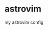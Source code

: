 # astrovim
my astrovim config


```git clone git@github.com:dridk/astrovim.git $HOME/.config/nvim/lua/user
```
